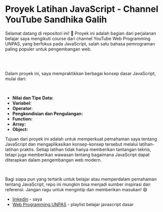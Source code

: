 <h1>Proyek Latihan JavaScript - Channel YouTube Sandhika Galih</h1>

<p>Selamat datang di repositori ini! 🎉 Proyek ini adalah bagian dari perjalanan belajar saya mengikuti course dari channel YouTube Web Programming UNPAS, yang berfokus pada JavaScript, salah satu bahasa pemrograman paling populer untuk pengembangan web.</p><br><br>
<p>Dalam proyek ini, saya mempraktikkan berbagai konsep dasar JavaScript, mulai dari:</p><br>
<ul>
  <li><strong>Nilai dan Tipe Data:</strong> </li>
  <li><strong>Variabel:</strong> </li>
  <li><strong>Operator</strong>: </li>
  <li><strong>Pengkondisian dan Pengulangan:</strong> </li>
  <li><strong>Function:</strong> </li>
  <li><strong>Array:</strong> </li>
  <li><strong>Object:</strong> </li>
</ul>
<p>Tujuan dari proyek ini adalah untuk memperkuat pemahaman saya tentang JavaScript dan mengaplikasikan konsep-konsep tersebut melalui latihan-latihan praktis. Setiap latihan tidak hanya memberikan tantangan teknis, tetapi juga memberikan wawasan tentang bagaimana JavaScript dapat diterapkan dalam pengembangan web modern.</p><br>
<P>Bagi siapa pun yang tertarik untuk belajar atau memperdalam pemahaman tentang JavaScript, repo ini mungkin bisa menjadi sumber inspirasi dan referensi. Jangan ragu untuk mengintip dan memberikan masukan! 😄</P>

- [linkedin](https://www.linkedin.com/in/jayadymanagamgultom/) - saya
- [Web Programming UNPAS](https://youtube.com/playlist?list=PLFIM0718LjIWXagluzROrA-iBY9eeUt4w&si=fmCzgw3k8mw9sNo-) - playlist belajar javascript dasar
